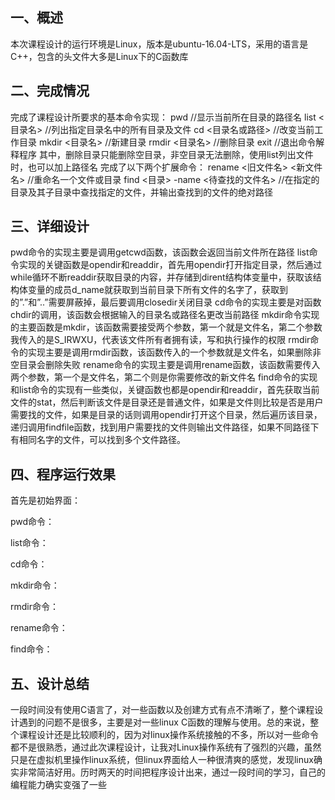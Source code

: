 ## 一、概述
本次课程设计的运行环境是Linux，版本是ubuntu-16.04-LTS，采用的语言是C++，包含的头文件大多是Linux下的C函数库
## 二、完成情况
完成了课程设计所要求的基本命令实现：
pwd                  //显示当前所在目录的路径名
list  <目录名>       //列出指定目录名中的所有目录及文件
cd  <目录名或路径>   //改变当前工作目录
mkdir  <目录名>      //新建目录
rmdir  <目录名>      //删除目录
exit                 //退出命令解释程序
其中，删除目录只能删除空目录，非空目录无法删除，使用list列出文件时，也可以加上路径名
完成了以下两个扩展命令：
rename <旧文件名> <新文件名>  //重命名一个文件或目录
find <目录> -name <待查找的文件名> //在指定的目录及其子目录中查找指定的文件，并输出查找到的文件的绝对路径
## 三、详细设计
pwd命令的实现主要是调用getcwd函数，该函数会返回当前文件所在路径
list命令实现的关键函数是opendir和readdir，首先用opendir打开指定目录，然后通过while循环不断readdir获取目录的内容，并存储到dirent结构体变量中，获取该结构体变量的成员d_name就获取到当前目录下所有文件的名字了，获取到的”.”和”..”需要屏蔽掉，最后要调用closedir关闭目录
cd命令的实现主要是对函数chdir的调用，该函数会根据输入的目录名或路径名更改当前路径
mkdir命令实现的主要函数是mkdir，该函数需要接受两个参数，第一个就是文件名，第二个参数我传入的是S_IRWXU，代表该文件所有者拥有读，写和执行操作的权限
rmdir命令的实现主要是调用rmdir函数，该函数传入的一个参数就是文件名，如果删除非空目录会删除失败
rename命令的实现主要是调用rename函数，该函数需要传入两个参数，第一个是文件名，第二个则是你需要修改的新文件名
find命令的实现和list命令的实现有一些类似，关键函数也都是opendir和readdir，首先获取当前文件的stat，然后判断该文件是目录还是普通文件，如果是文件则比较是否是用户需要找的文件，如果是目录的话则调用opendir打开这个目录，然后遍历该目录，递归调用findfile函数，找到用户需要找的文件则输出文件路径，如果不同路径下有相同名字的文件，可以找到多个文件路径。
## 四、程序运行效果
首先是初始界面：
 

pwd命令：
 

list命令：
 

cd命令：
 

mkdir命令：
 

rmdir命令：
 

rename命令：
 

find命令：
 

## 五、设计总结
一段时间没有使用C语言了，对一些函数以及创建方式有点不清晰了，整个课程设计遇到的问题不是很多，主要是对一些linux C函数的理解与使用。总的来说，整个课程设计还是比较顺利的，因为对linux操作系统接触的不多，所以对一些命令都不是很熟悉，通过此次课程设计，让我对Linux操作系统有了强烈的兴趣，虽然只是在虚拟机里操作linux系统，但linux界面给人一种很清爽的感觉，发现linux确实非常简洁好用。历时两天的时间把程序设计出来，通过一段时间的学习，自己的编程能力确实变强了一些
